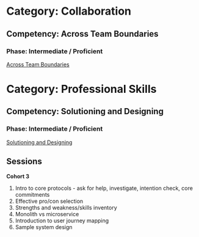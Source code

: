 # Category: Collaboration
## Competency: Across Team Boundaries
### Phase: Intermediate / Proficient

[Across Team Boundaries](../collaboration/across_team_boundaries.md)

# Category: Professional Skills
## Competency: Solutioning and Designing
### Phase: Intermediate / Proficient

[Solutioning and Designing](../professional_skills/solutioning_and_designing.md)

## Sessions
**Cohort 3**

1. Intro to core protocols - ask for help, investigate, intention check, core commitments
2. Effective pro/con selection
3. Strengths and weakness/skills inventory 
4. Monolith vs microservice
5. Introduction to user journey mapping
6. Sample system design
